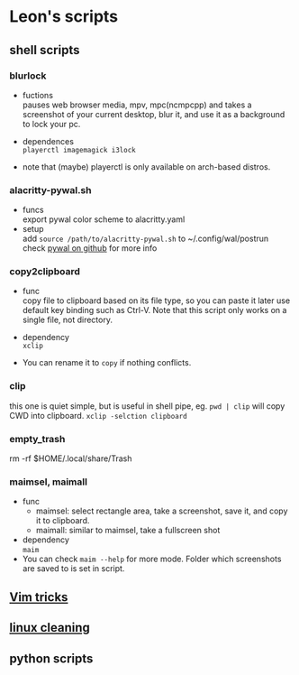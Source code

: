 # Leon's scripts

## shell scripts

### **blurlock**
+ fuctions \
pauses web browser media, mpv, mpc(ncmpcpp) 
and takes a screenshot of your current desktop, blur it, and use it as a background to lock your pc.

+ dependences \
`playerctl imagemagick i3lock`
+ note that (maybe) playerctl is only available on arch-based distros.

### **alacritty-pywal.sh**
+ funcs \
    export pywal color scheme to alacritty.yaml
+ setup \
    add `source /path/to/alacritty-pywal.sh` to ~/.config/wal/postrun 
    check [pywal on github](https://github.com/dylanaraps/pywal) for more info 

### **copy2clipboard**
+ func \
    copy file to clipboard based on its file type, so you can paste it later use default key binding such as Ctrl-V. Note that this script only works on a single file, not directory.

+ dependency \
    `xclip`
+ You can rename it to `copy` if nothing conflicts.


### clip
this one is quiet simple, but is useful in shell pipe, eg. `pwd | clip` will copy CWD into clipboard.
`xclip -selction clipboard`

### empty_trash
rm -rf $HOME/.local/share/Trash

### **maimsel, maimall**
+ func
    - maimsel: select rectangle area, take a screenshot, save it, and copy it to clipboard.
    - maimall: similar to maimsel, take a fullscreen shot
+ dependency \
    `maim`
+ You can check `maim --help` for more mode. Folder which screenshots are saved to is set in script.

## [Vim tricks](https://github.com/blinky39/vimtricks)

## [linux cleaning](Clean.md)

## python scripts

